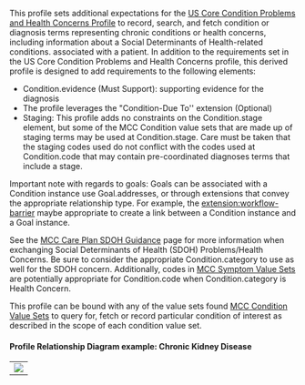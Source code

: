 This profile sets additional expectations for the [US Core Condition Problems and Health Concerns Profile](http://hl7.org/fhir/us/core/STU6.1/StructureDefinition/us-core-condition-problems-health-concerns) to record, search, and fetch condition or diagnosis terms representing chronic conditions or health concerns, including information about a Social Determinants of Health-related conditions. associated with a patient. In addition to the requirements set in the US Core Condition Problems and Health Concerns profile, this derived profile is designed to add requirements to the following elements:

* Condition.evidence (Must Support): supporting evidence for the diagnosis
* The profile leverages the "Condition-Due To'' extension (Optional)
* Staging: This profile adds no constraints on the Condition.stage element, but some of the MCC Condition value sets that are made up of staging terms may be used at Condition.stage. Care must be taken that the staging codes used do not conflict with the codes used at Condition.code that may contain pre-coordinated diagnoses terms that include a stage.

Important note with regards to goals: Goals can be associated with a Condition instance use Goal.addresses, or through extensions that convey the appropriate relationship type. For example, the [extension:workflow-barrier](https://hl7.org/fhir/extensions/StructureDefinition-workflow-barrier.html) maybe appropriate to create a link between a Condition instance and a Goal instance. 

See the [MCC Care Plan SDOH Guidance](https://build.fhir.org/ig/HL7/fhir-us-mcc/branches/master/mcc_care_plan_sdoh_guidance.html) page for more information when exchanging Social Determinants of Health (SDOH) Problems/Health Concerns. Be sure to consider the appropriate Condition.category to use as well for the SDOH concern. Additionally, codes in [MCC Symptom Value Sets](https://build.fhir.org/ig/HL7/fhir-us-mcc/branches/master/mcc_symptom_value_sets.html) are potentially appropriate for Condition.code when Condition.category is Health Concern. 



This profile can be bound with any of the value sets found [MCC Condition Value Sets](https://build.fhir.org/ig/HL7/fhir-us-mcc/branches/master/mcc_chronic_condition_value_sets.html) to query for, fetch or record particular condition of interest as described in the scope of each condition value set.

####  Profile Relationship Diagram example: Chronic Kidney Disease
<table><tr><td><img src="Chronic Kidney Disease Profile Relationship Diagram V2.png" /></td></tr></table>
